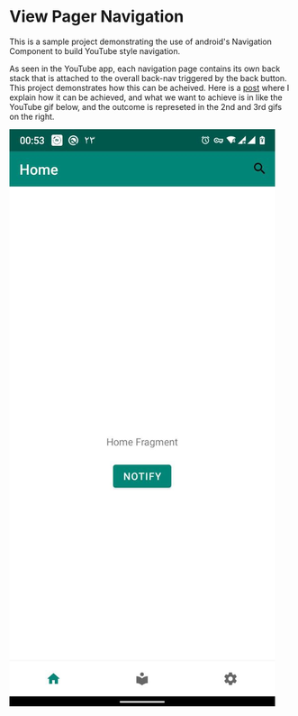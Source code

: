 # View Pager Navigation

This is a sample project demonstrating the use of android's Navigation Component to build YouTube style navigation.

As seen in the YouTube app, each navigation page contains its own back stack that is attached to the overall back-nav triggered by the back button. This project demonstrates how this can be acheived.
Here is a [post](https://android.jlelse.eu/instagram-style-navigation-using-navigation-component-854037cf1389) where I explain how it can be achieved, and what we want to achieve is in like the YouTube gif below, and the outcome is represeted in the 2nd and 3rd gifs on the right.

![Alt text](/images/sc1.jpg?raw=true "Optional Title")
